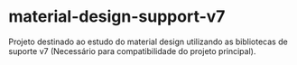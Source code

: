 # material-design-support-v7
Projeto destinado ao estudo do material design utilizando as bibliotecas de suporte v7 (Necessário para compatibilidade do projeto principal).
